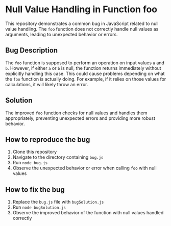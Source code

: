 # Null Value Handling in Function foo

This repository demonstrates a common bug in JavaScript related to null value handling. The `foo` function does not correctly handle null values as arguments, leading to unexpected behavior or errors.

## Bug Description
The `foo` function is supposed to perform an operation on input values `a` and `b`. However, if either `a` or `b` is null, the function returns immediately without explicitly handling this case. This could cause problems depending on what the `foo` function is actually doing.  For example, if it relies on those values for calculations, it will likely throw an error.

## Solution
The improved `foo` function checks for null values and handles them appropriately, preventing unexpected errors and providing more robust behavior.

## How to reproduce the bug

1. Clone this repository
2. Navigate to the directory containing `bug.js`
3. Run `node bug.js`
4. Observe the unexpected behavior or error when calling `foo` with null values

## How to fix the bug

1. Replace the `bug.js` file with `bugSolution.js`
2. Run `node bugSolution.js`
3. Observe the improved behavior of the function with null values handled correctly